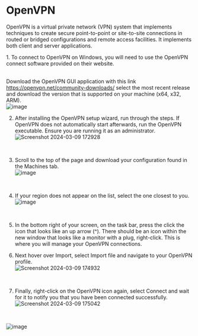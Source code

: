 <h1>OpenVPN</h1>
<p>OpenVPN is a virtual private network (VPN) system that implements techniques to create secure point-to-point or site-to-site connections in routed or bridged configurations and remote access facilities. It implements both client and server applications.</p>

<p>1. To connect to OpenVPN on Windows, you will need to use the OpenVPN connect software provided on their website. 

  <br>Download the OpenVPN GUI application with this link https://openvpn.net/community-downloads/ select the most recent release and download the version that is supported on your machine (x64, x32, ARM).<br>
![image](https://github.com/konboot/TryHackMe/assets/53315283/15c01baf-751c-40a6-b842-e2c180d30aaf)


2. After installing the OpenVPN setup wizard, run through the steps. If OpenVPN does not automatically start afterwards, run the OpenVPN executable. Ensure you are running it as an administrator.<br>
  ![Screenshot 2024-03-09 172928](https://github.com/konboot/TryHackMe/assets/53315283/20ecb1b7-8c1b-4f7a-9e3a-f94c39672416)
<br>

3. Scroll to the top of the page and download your configuration found in the Machines tab.<br>![image](https://github.com/konboot/TryHackMe/assets/53315283/77030e42-0054-4634-90e3-7d9297625fcd)
<br>

4. If your region does not appear on the list, select the one closest to you.<br>![image](https://github.com/konboot/TryHackMe/assets/53315283/a784d9f9-b00d-4abe-abf5-dc803e8ea5e9)
<br>

5. In the bottom right of your screen, on the task bar, press the click the icon that looks like an up arrow (^). There should be an icon within the new window that looks like a monitor with a plug, right-click. This is where you will manage your OpenVPN connections.<br>

6. Next hover over Import, select Import file and navigate to your OpenVPN profile.<br>![Screenshot 2024-03-09 174932](https://github.com/konboot/TryHackMe/assets/53315283/1ac18504-2277-467c-88b1-c4ddf0c55ece)
<br>

7. Finally, right-click on the OpenVPN icon again, select Connect and wait for it to notify you that you have been connected successfully.<br>![Screenshot 2024-03-09 175042](https://github.com/konboot/TryHackMe/assets/53315283/1158adcd-e6a9-482f-acd9-98e03213a00d)
</p>
<br>

![image](https://github.com/konboot/TryHackMe/assets/53315283/668eb76a-f368-4650-958b-b707adb8ddd8)






